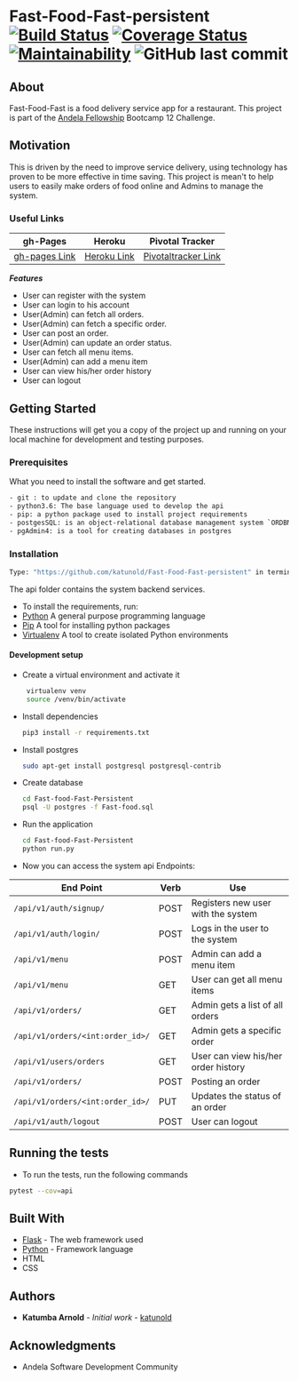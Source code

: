 # Fast-Food-Fast-persistent [![Build Status](https://travis-ci.org/katunold/Fast-Food-Fast-persistent.svg?branch=feature7-post-order)](https://travis-ci.org/katunold/Fast-Food-Fast-persistent) [![Coverage Status](https://coveralls.io/repos/github/katunold/Fast-Food-Fast-persistent/badge.svg?branch=feature7-post-order)](https://coveralls.io/github/katunold/Fast-Food-Fast-persistent?branch=feature7-post-order) [![Maintainability](https://api.codeclimate.com/v1/badges/d545bdbca13a9bd80124/maintainability)](https://codeclimate.com/github/katunold/Fast-Food-Fast-persistent/maintainability) ![GitHub last commit](https://img.shields.io/github/last-commit/katunold/Fast-Food-Fast-Persistent/feature11-update-order.svg)
## About
Fast-Food-Fast is a food delivery service app for a restaurant.
This project is part of the [Andela Fellowship](https://andela.com/) Bootcamp 12 Challenge.
## Motivation
This is driven by the need to improve service delivery, using technology has proven to be more effective in time saving.
This project is mean't to help users to easily make orders of food online and Admins to manage the system.
### Useful Links
| gh-Pages | Heroku | Pivotal Tracker |
|----------|--------|-----------------|
|[gh-pages Link](https://katunold.github.io/Fast-food-Fast/)|[Heroku Link](https://fast-food-andela-way.herokuapp.com/apidocs/)|[Pivotaltracker Link](https://www.pivotaltracker.com/n/projects/2200063)                 |

***Features***
 * User can register with the system
 * User can login to his account
 * User(Admin) can fetch all orders.
 * User(Admin) can fetch a specific order.
 * User can post an order. 
 * User(Admin) can update an order status.
 * User can fetch all menu items.
 * User(Admin) can add a menu item
 * User can view his/her order history
 * User can logout
 
## Getting Started
These instructions will get you a copy of the project up and running on your local machine for development
and testing purposes.
### Prerequisites
What you need to install the software and get started.
```bash
- git : to update and clone the repository
- python3.6: The base language used to develop the api
- pip: a python package used to install project requirements
- postgesSQL: is an object-relational database management system `ORDBMS` with an emphasis on extensibility and standards compliance.
- pgAdmin4: is a tool for creating databases in postgres

```
### Installation
```bash
Type: "https://github.com/katunold/Fast-Food-Fast-persistent" in terminal
```
The api folder contains the system backend services.
- To install the requirements, run:
- [Python](https://www.python.org/) A general purpose programming language
- [Pip](https://pypi.org/project/pip/) A tool for installing python packages
- [Virtualenv](https://virtualenv.pypa.io/en/stable/)  A tool to create isolated Python environments
#### Development setup
- Create a virtual environment and activate it
    ```bash
     virtualenv venv
     source /venv/bin/activate
    ```
- Install dependencies 
    ```bash
    pip3 install -r requirements.txt
    ```
- Install postgres
    ```bash
    sudo apt-get install postgresql postgresql-contrib
    ```
- Create database
    ```bash
    cd Fast-food-Fast-Persistent
    psql -U postgres -f Fast-food.sql
    ```
- Run the application
    ```bash
    cd Fast-food-Fast-Persistent
    python run.py
    ```
- Now you can access the system api Endpoints:

| End Point                                           | Verb |Use                                       |
| ----------------------------------------------------|------|------------------------------------------|
|`/api/v1/auth/signup/`                               |POST  |Registers new user with the system |
|`/api/v1/auth/login/`                                |POST  |Logs in the user to the system |
|`/api/v1/menu`                                       |POST  |Admin can add a menu item |
|`/api/v1/menu`                                       |GET   |User can get all menu items |
|`/api/v1/orders/`                                    |GET   |Admin gets a list of all orders |
|`/api/v1/orders/<int:order_id>/`                     |GET   |Admin gets a specific order  |
|`/api/v1/users/orders`                               |GET   |User can view his/her order history |
|`/api/v1/orders/`                                    |POST  |Posting an order |
|`/api/v1/orders/<int:order_id>/`                     |PUT   |Updates the status of an order |
|`/api/v1/auth/logout`                                |POST  |User can logout|

## Running the tests

- To run the tests, run the following commands

```bash
pytest --cov=api
```

## Built With

* [Flask](http://flask.pocoo.org/docs/1.0/) - The web framework used
* [Python](https://www.python.org/) - Framework language
* HTML
* CSS

## Authors

* **Katumba Arnold** - *Initial work* - [katunold](https://github.com/katunold)

## Acknowledgments

* Andela Software Development Community
